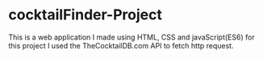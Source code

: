# cocktailFinder-Project
This is a web application I made using HTML, CSS and javaScript(ES6) for this project I used the TheCocktailDB.com API to fetch http request. 
